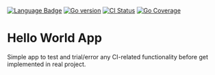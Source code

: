 [![Language Badge](https://img.shields.io/badge/language-GO-blue.svg)](https://shields.io/)
[![Go version](https://img.shields.io/github/go-mod/go-version/gomods/athens.svg)](https://github.com/gomods/athens)
[![CI Status](https://github.com/mdanialr/hello-world/workflows/CI/badge.svg)](https://github.com/mdanialr/hello-world/actions)
[![Go Coverage](https://github.com/mdanialr/hello-world/wiki/coverage.svg)](https://github.com/mdanialr/hello-world/wiki/coverage.svg)

# Hello World App
Simple app to test and trial/error any CI-related functionality before get implemented in real project.